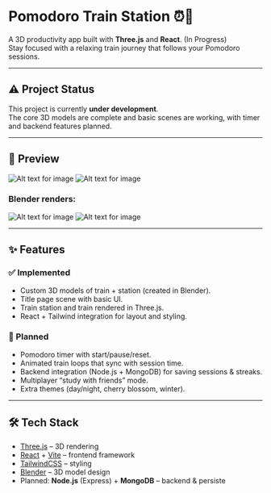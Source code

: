 # Pomodoro Train Station ⏰🚂
A 3D productivity app built with **Three.js** and **React**. (In Progress)  
Stay focused with a relaxing train journey that follows your Pomodoro sessions.  

---

## ⚠️ Project Status
This project is currently **under development**.  
The core 3D models are complete and basic scenes are working, with timer and backend features planned.  

---

## 🎥 Preview
![Alt text for image](./demo_images/home_page.png)
![Alt text for image](./demo_images/title_page.png)

### Blender renders:
![Alt text for image](./demo_images/main_stration_scene.png)
![Alt text for image](./demo_images/session_scene.png)



---

## ✨ Features

### ✅ Implemented
- Custom 3D models of train + station (created in Blender).
- Title page scene with basic UI.
- Train station and train rendered in Three.js.
- React + Tailwind integration for layout and styling.

### 🚧 Planned
- Pomodoro timer with start/pause/reset.
- Animated train loops that sync with session time.
- Backend integration (Node.js + MongoDB) for saving sessions & streaks.
- Multiplayer “study with friends” mode.
- Extra themes (day/night, cherry blossom, winter).

---

## 🛠 Tech Stack
- [Three.js](https://threejs.org/) – 3D rendering  
- [React](https://reactjs.org/) + [Vite](https://vitejs.dev/) – frontend framework  
- [TailwindCSS](https://tailwindcss.com/) – styling  
- [Blender](https://www.blender.org/) – 3D model design  
- Planned: **Node.js** (Express) + **MongoDB** – backend & persiste
